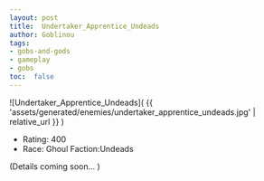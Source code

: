 ```yaml
---
layout: post
title:  Undertaker_Apprentice_Undeads
author: Goblinou
tags:
- gobs-and-gods
- gameplay
- gobs
toc:  false
---
```


![Undertaker_Apprentice_Undeads]( {{ 'assets/generated/enemies/undertaker_apprentice_undeads.jpg' | relative_url }} )
- Rating: 400
- Race: Ghoul  Faction:Undeads

(Details coming soon... )